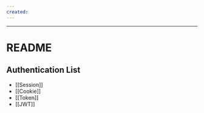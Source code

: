```yaml
---
created:
---
```

---
# **README**


## Authentication List

- [[Session]]
- [[Cookie]]
- [[Token]]
- [[JWT]]
